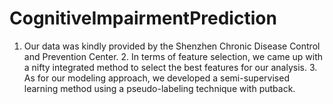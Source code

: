 # CognitiveImpairmentPrediction
1. Our data was kindly provided by the Shenzhen Chronic Disease Control and Prevention Center.  2. In terms of feature selection, we came up with a nifty integrated method to select the best features for our analysis.  3. As for our modeling approach, we developed a semi-supervised learning method using a pseudo-labeling technique with putback.

